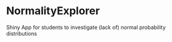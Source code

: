 # NormalityExplorer
Shiny App for students to investigate (lack of) normal probability distributions
